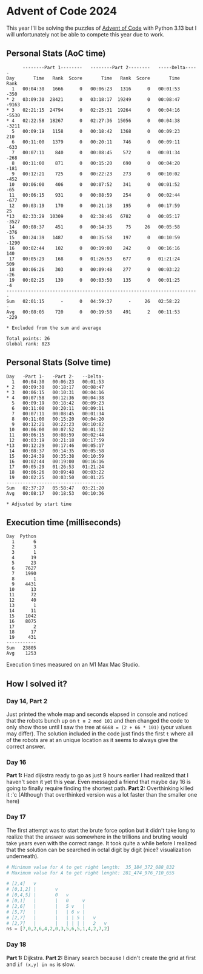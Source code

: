 # Advent of Code 2024

This year I'll be solving the puzzles of [Advent of Code](https://adventofcode.com/2024) with Python 3.13 but I will
unfortunately not be able to compete this year due to work.  

## Personal Stats (AoC time)
```
      --------Part 1--------   --------Part 2--------   -----Delta-----
Day       Time   Rank  Score       Time   Rank  Score       Time   Rank
  1   00:04:30   1666      0   00:06:23   1316      0   00:01:53   -350
* 2   03:09:30  28421      0   03:18:17  19249      0   00:08:47  -9163
* 3   02:21:15  24794      0   02:25:31  19264      0   00:04:16  -5530
* 4   02:22:58  18267      0   02:27:36  15056      0   00:04:38  -3211
  5   00:09:19   1158      0   00:18:42   1368      0   00:09:23    210
  6   00:11:00   1379      0   00:20:11    746      0   00:09:11   -633
  7   00:07:11    840      0   00:08:45    572      0   00:01:34   -268
  8   00:11:00    871      0   00:15:20    690      0   00:04:20   -181
  9   00:12:21    725      0   00:22:23    273      0   00:10:02   -452
 10   00:06:00    406      0   00:07:52    341      0   00:01:52    -65
 11   00:06:15    931      0   00:08:59    254      0   00:02:44   -677
 12   00:03:19    170      0   00:21:18    195      0   00:17:59     25
*13   02:33:29  10309      0   02:38:46   6782      0   00:05:17  -3527
 14   00:08:37    451      0   00:14:35     75     26   00:05:58   -376
 15   00:24:39   1487      0   00:35:58    197      0   00:10:59  -1290
 16   00:02:44    102      0   00:19:00    242      0   00:16:16    140
 17   00:05:29    168      0   01:26:53    677      0   01:21:24    509
 18   00:06:26    303      0   00:09:48    277      0   00:03:22    -26
 19   00:02:25    139      0   00:03:50    135      0   00:01:25     -4
-----------------------------------------------------------------------
Sum   02:01:15      -      0   04:59:37      -     26   02:58:22      -
Avg   00:08:05    720      0   00:19:58    491      2   00:11:53   -229

* Excluded from the sum and average

Total points: 26
Global rank: 823
```

## Personal Stats (Solve time)
```
Day   -Part 1-   -Part 2-   --Delta-
  1   00:04:30   00:06:23   00:01:53
* 2   00:09:30   00:18:17   00:08:47
* 3   00:06:15   00:10:31   00:04:16
* 4   00:07:58   00:12:36   00:04:38
  5   00:09:19   00:18:42   00:09:23
  6   00:11:00   00:20:11   00:09:11
  7   00:07:11   00:08:45   00:01:34
  8   00:11:00   00:15:20   00:04:20
  9   00:12:21   00:22:23   00:10:02
 10   00:06:00   00:07:52   00:01:52
 11   00:06:15   00:08:59   00:02:44
 12   00:03:19   00:21:18   00:17:59
*13   00:12:29   00:17:46   00:05:17
 14   00:08:37   00:14:35   00:05:58
 15   00:24:39   00:35:38   00:10:59
 16   00:02:44   00:19:00   00:16:16
 17   00:05:29   01:26:53   01:21:24
 18   00:06:26   00:09:48   00:03:22
 19   00:02:25   00:03:50   00:01:25
------------------------------------
Sum   02:37:27   05:58:47   03:21:20
Avg   00:08:17   00:18:53   00:10:36

* Adjusted by start time
```

## Execution time (milliseconds)
```
Day  Python
  1       6
  2       3
  3       1
  4      19
  5      23
  6    7627
  7    1990
  8       1
  9    4431
 10      13
 11      72
 12      40
 13       1
 14      11
 15    1042
 16    8075
 17       2
 18      17
 19     431
-----------
Sum   23805
Avg    1253
```

Execution times measured on an M1 Max Mac Studio.


## How I solved it?

### Day 14, Part 2
Just printed the whole map and seconds elapsed in console and noticed that the robots bunch up on `t ≡ 2 mod 101` and
then changed the code to only show those until I saw the tree at `6668 = (2 + 66 * 101)` (your values may differ).
The solution included in the code just finds the first `t` where all of the robots are at an unique location as it
seems to always give the correct answer.

### Day 16
**Part 1:** Had dijkstra ready to go as just 9 hours earlier I had realized that I haven't seen it yet this year. Even
messaged a friend that maybe day 16 is going to finally require finding the shortest path. **Part 2:** Overthinking
killed it :'c (Although that overthinked version was a lot faster than the smaller one here)

### Day 17
The first attempt was to start the brute force option but it didn't take long to realize that the answer was somewhere
in the trillions and bruting would take years even with the correct range. It took quite a while before I realized that
the solution can be searched in octal digit by digit (nice? visualization underneath).
```python
# Minimum value for A to get right length:  35_184_372_088_832
# Maximum value for A to get right lenght: 281_474_976_710_655

# [2,4]   v
# [0,1,2] |       v
# [0,4,5] |       0   v
# [0,1]   |       |   0     v
# [2,6]   |       |   5 v   |
# [5,7]   |       |   | 6 v |
# [2,7]   |       |   | | 5 |   v
# [2,7]   |       |   | | | |   2   v
ns = [7,0,2,6,4,2,0,3,5,6,5,1,4,2,7,2]
```

### Day 18
**Part 1:** Dijkstra. **Part 2:** Binary search because I didn't create the grid at first and `if (x,y) in ms` is slow.
